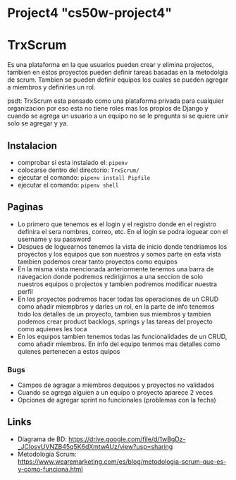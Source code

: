 # Project4 "cs50w-project4"

# TrxScrum
Es una plataforma en la que usuarios pueden crear y elimina projectos, tambien en estos proyectos pueden definir tareas basadas en la metodolgia de scrum. Tambien se pueden definir equipos los cuales se pueden agregar a miembros y definirles un rol. 

psdt: TrxScrum esta pensado como una plataforma privada para cualquier organizacion por eso esta no tiene roles mas los propios de Django y cuando se agrega un usuario a un equipo no se le pregunta si se quiere unir solo se agregar y ya.

## Instalacion
- comprobar si esta instalado el: `pipenv`
- colocarse dentro del directorio: `TrxScrum/`
- ejecutar el comando: `pipenv install Pipfile`
- ejecutar el comando: `pipenv shell`

## Paginas
- Lo primero que tenemos es el login y el registro donde en el registro definira el sera nombres, correo, etc. En el login se podra loguear con el username y su password
- Despues de loguearnos tenemos la vista de inicio donde tendriamos los proyectos y los equipos que son nuestros y somos parte en esta vista tambien podemos crear tanto proyectos como equipos
- En la misma vista mencionada anteriormente tenemos una barra de navegacion donde podremos redirigirnos a una seccion de solo nuestros equipos o projectos y tambien podremos modificar nuestra perfil
- En los proyectos podremos hacer todas las operaciones de un CRUD como añadir miempbros y darles un rol, en la parte de info tenemos todo los detalles de un proyecto, tambien sus miembros y tambien podemos crear product backlogs, springs y las tareas del proyecto como aquienes les toca
- En los equipos tambien tenemos todas las funcionalidades de un CRUD, como añadir miembros. En info del equipo tenmos mas detalles como quienes pertenecen a estos quipos

### Bugs 
- Campos de agragar a miembros dequipos y proyectos no validados
- Cuando se agrega alguien a un equipo o proyecto aparece 2 veces 
- Opciones de agregar sprint no funcionales (problemas con la fecha) 

## Links
- Diagrama de BD: https://drive.google.com/file/d/1wBgDz-_JCIosvUVNZB45q5K6dXmtwAUz/view?usp=sharing
- Metodologia Scrum: https://www.wearemarketing.com/es/blog/metodologia-scrum-que-es-y-como-funciona.html

